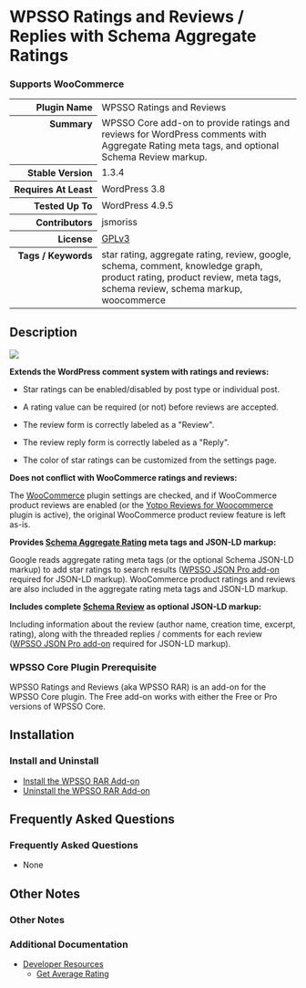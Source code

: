 <h1>WPSSO Ratings and Reviews / Replies with Schema Aggregate Ratings</h1><h3>Supports WooCommerce</h3>

<table>
<tr><th align="right" valign="top" nowrap>Plugin Name</th><td>WPSSO Ratings and Reviews</td></tr>
<tr><th align="right" valign="top" nowrap>Summary</th><td>WPSSO Core add-on to provide ratings and reviews for WordPress comments with Aggregate Rating meta tags, and optional Schema Review markup.</td></tr>
<tr><th align="right" valign="top" nowrap>Stable Version</th><td>1.3.4</td></tr>
<tr><th align="right" valign="top" nowrap>Requires At Least</th><td>WordPress 3.8</td></tr>
<tr><th align="right" valign="top" nowrap>Tested Up To</th><td>WordPress 4.9.5</td></tr>
<tr><th align="right" valign="top" nowrap>Contributors</th><td>jsmoriss</td></tr>
<tr><th align="right" valign="top" nowrap>License</th><td><a href="https://www.gnu.org/licenses/gpl.txt">GPLv3</a></td></tr>
<tr><th align="right" valign="top" nowrap>Tags / Keywords</th><td>star rating, aggregate rating, review, google, schema, comment, knowledge graph, product rating, product review, meta tags, schema review, schema markup, woocommerce</td></tr>
</table>

<h2>Description</h2>

<p><img class="readme-icon" src="https://surniaulula.github.io/wpsso-ratings-and-reviews/assets/icon-256x256.png"></p>

<p><strong>Extends the WordPress comment system with ratings and reviews:</strong></p>

<ul>
<li><p>Star ratings can be enabled/disabled by post type or individual post.</p></li>
<li><p>A rating value can be required (or not) before reviews are accepted.</p></li>
<li><p>The review form is correctly labeled as a "Review".</p></li>
<li><p>The review reply form is correctly labeled as a "Reply".</p></li>
<li><p>The color of star ratings can be customized from the settings page.</p></li>
</ul>

<p><strong>Does not conflict with WooCommerce ratings and reviews:</strong></p>

<p>The <a href="https://wordpress.org/plugins/woocommerce/">WooCommerce</a> plugin settings are checked, and if WooCommerce product reviews are enabled (or the <a href="https://wordpress.org/plugins/yotpo-social-reviews-for-woocommerce/">Yotpo Reviews for Woocommerce</a> plugin is active), the original WooCommerce product review feature is left as-is.</p>

<p><strong>Provides <a href="https://schema.org/aggregateRating">Schema Aggregate Rating</a> meta tags and JSON-LD markup:</strong></p>

<p>Google reads aggregate rating meta tags (or the optional Schema JSON-LD markup) to add star ratings to search results (<a href="https://wpsso.com/extend/plugins/wpsso-schema-json-ld/">WPSSO JSON Pro add-on</a> required for JSON-LD markup). WooCommerce product ratings and reviews are also included in the aggregate rating meta tags and JSON-LD markup.</p>

<p><strong>Includes complete <a href="https://schema.org/Review">Schema Review</a> as optional JSON-LD markup:</strong></p>

<p>Including information about the review (author name, creation time, excerpt, rating), along with the threaded replies / comments for each review (<a href="https://wpsso.com/extend/plugins/wpsso-schema-json-ld/">WPSSO JSON Pro add-on</a> required for JSON-LD markup).</p>

<div style="clear:both"></div>

<h3>WPSSO Core Plugin Prerequisite</h3>

<p>WPSSO Ratings and Reviews (aka WPSSO RAR) is an add-on for the WPSSO Core plugin. The Free add-on works with either the Free or Pro versions of WPSSO Core.</p>


<h2>Installation</h2>

<h3>Install and Uninstall</h3>

<ul>
<li><a href="https://wpsso.com/docs/plugins/wpsso-ratings-and-reviews/installation/install-the-plugin/">Install the WPSSO RAR Add-on</a></li>
<li><a href="https://wpsso.com/docs/plugins/wpsso-ratings-and-reviews/installation/uninstall-the-plugin/">Uninstall the WPSSO RAR Add-on</a></li>
</ul>


<h2>Frequently Asked Questions</h2>

<h3>Frequently Asked Questions</h3>

<ul>
<li>None</li>
</ul>


<h2>Other Notes</h2>

<h3>Other Notes</h3>
<h3>Additional Documentation</h3>

<ul>
<li><a href="https://wpsso.com/docs/plugins/wpsso-ratings-and-reviews/notes/developer/">Developer Resources</a>

<ul>
<li><a href="https://wpsso.com/docs/plugins/wpsso-ratings-and-reviews/notes/developer/get-average-rating/">Get Average Rating</a></li>
</ul></li>
</ul>

